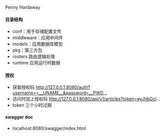 Penny Hardaway

#### 目录结构

* conf：用于存储配置文件
* middleware：应用中间件
* models：应用数据库模型
* pkg：第三方包
* routers 路由逻辑处理
* runtime 应用运行时数据

#### 授权

* 获取授权码 http://127.0.0.1:8080/auth?username==__UNAME__&password=__PWD__ 
* 访问时加上授权码 http://127.0.0.1:8080/api/v1/articles?token=eyJhbGci...
* token 三个小时过期

#### swagger doc

* localhost:8080/swagger/index.html